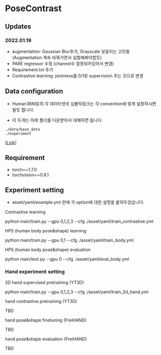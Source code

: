 # PoseContrast

## Updates
### 2022.01.19
- augmentation: Gaussian Blur추가, Grayscale 넣을지는 고민중 (Augmentation 계속 바꿔가면서 실험해봐야할듯)
- PARE regressor 수정 (channel수 잘못되어있어서 변경)
- Requirement.txt 추가
- Contrastive learning: jointness를 0/1로 supervision 주는 것으로 변경


## Data configuration
- Human36M등의 각 데이터셋의 심볼릭링크는 각 convention에 맞게 설정하시면 될듯 합니다.  


- 이 두개는 아래 폴더를 다운받아서 대체하면 됩니다.  
```
./data/base_data  
./experiment  
```

[[Link](https://drive.google.com/drive/folders/1gFC5LML7oD48w542rFNpiAzUOtMOM7Nc?usp=sharing)]



## Requirement
- torch==1.7.0
- torchvision==0.8.1


## Experiment setting
- asset/yaml/example.yml 란에 각 option에 대한 설명을 붙혀두었습니다.


Contrastive learning

python main/train.py --gpu 0,1,2,3 --cfg ./asset/yaml/train_contrastive.yml


HPS (human body pose&shape) learning

python main/train.py --gpu 0,1 --cfg ./asset/yaml/train_body.yml


HPS (human body pose&shape) evaluation

python main/test.py --gpu 0 --cfg ./asset/yaml/eval_body.yml



### Hand experiment setting

2D hand supervised pretraining (YT3D)

python main/train.py --gpu 0,1,2,3 --cfg ./asset/yaml/train_2d_hand.yml


hand contrastive pretraining (YT3D)

TBD


hand pose&shape finetuning (FreiHAND)

TBD


hand pose&shape evaluation (FreiHAND)

TBD



